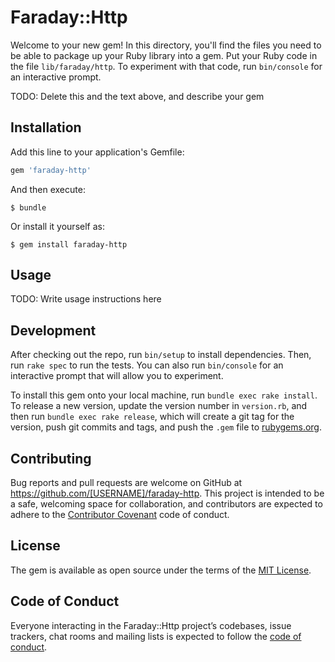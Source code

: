 # Faraday::Http

Welcome to your new gem! In this directory, you'll find the files you need to be able to package up your Ruby library into a gem. Put your Ruby code in the file `lib/faraday/http`. To experiment with that code, run `bin/console` for an interactive prompt.

TODO: Delete this and the text above, and describe your gem

## Installation

Add this line to your application's Gemfile:

```ruby
gem 'faraday-http'
```

And then execute:

    $ bundle

Or install it yourself as:

    $ gem install faraday-http

## Usage

TODO: Write usage instructions here

## Development

After checking out the repo, run `bin/setup` to install dependencies. Then, run `rake spec` to run the tests. You can also run `bin/console` for an interactive prompt that will allow you to experiment.

To install this gem onto your local machine, run `bundle exec rake install`. To release a new version, update the version number in `version.rb`, and then run `bundle exec rake release`, which will create a git tag for the version, push git commits and tags, and push the `.gem` file to [rubygems.org](https://rubygems.org).

## Contributing

Bug reports and pull requests are welcome on GitHub at https://github.com/[USERNAME]/faraday-http. This project is intended to be a safe, welcoming space for collaboration, and contributors are expected to adhere to the [Contributor Covenant](http://contributor-covenant.org) code of conduct.

## License

The gem is available as open source under the terms of the [MIT License](https://opensource.org/licenses/MIT).

## Code of Conduct

Everyone interacting in the Faraday::Http project’s codebases, issue trackers, chat rooms and mailing lists is expected to follow the [code of conduct](https://github.com/[USERNAME]/faraday-http/blob/master/CODE_OF_CONDUCT.md).
